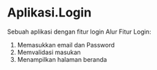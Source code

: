 # Aplikasi.Login
Sebuah aplikasi dengan fitur login
Alur Fitur Login:
1. Memasukkan email dan Password
2. Memvalidasi masukan
3. Menampilkan halaman beranda


